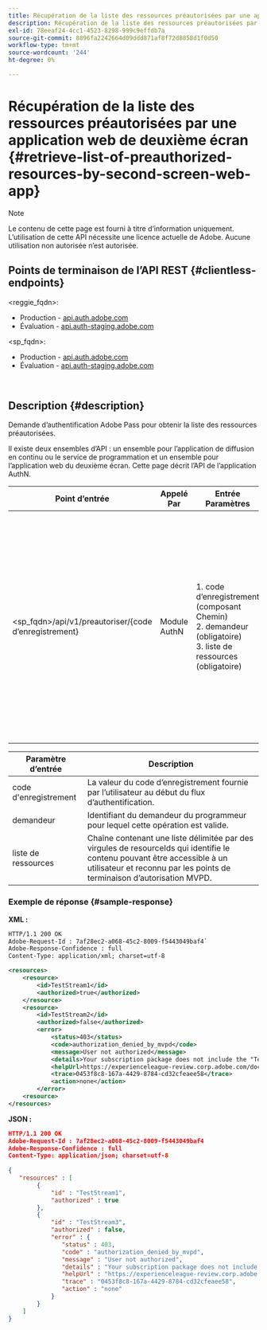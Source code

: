 ```yaml
---
title: Récupération de la liste des ressources préautorisées par une application web de deuxième écran
description: Récupération de la liste des ressources préautorisées par une application web de deuxième écran
exl-id: 78eeaf24-4cc1-4523-8298-999c9effdb7a
source-git-commit: 8896fa2242664d09ddd871af8f72d8858d1f0d50
workflow-type: tm+mt
source-wordcount: '244'
ht-degree: 0%

---
```


# Récupération de la liste des ressources préautorisées par une application web de deuxième écran {#retrieve-list-of-preauthorized-resources-by-second-screen-web-app}

>[!NOTE]
>
>Le contenu de cette page est fourni à titre d’information uniquement. L’utilisation de cette API nécessite une licence actuelle de Adobe. Aucune utilisation non autorisée n’est autorisée.

## Points de terminaison de l’API REST {#clientless-endpoints}

&lt;reggie_fqdn>:

* Production - [api.auth.adobe.com](http://api.auth.adobe.com/)
* Évaluation - [api.auth-staging.adobe.com](http://api.auth-staging.adobe.com/)

&lt;sp_fqdn>:

* Production - [api.auth.adobe.com](http://api.auth.adobe.com/)
* Évaluation - [api.auth-staging.adobe.com](http://api.auth-staging.adobe.com/)

</br>

## Description {#description}

Demande d’authentification Adobe Pass pour obtenir la liste des ressources préautorisées.

Il existe deux ensembles d’API : un ensemble pour l’application de diffusion en continu ou le service de programmation et un ensemble pour l’application web du deuxième écran. Cette page décrit l’API de l’application AuthN.


| Point d’entrée | Appelé  </br>Par | Entrée   </br>Paramètres | HTTP  </br>Méthode | Réponse | HTTP  </br>Réponse |
| --- | --- | --- | --- | --- | --- |
| &lt;sp_fqdn>/api/v1/preautoriser/{code d’enregistrement} | Module AuthN | 1. code d’enregistrement  </br>    (composant Chemin)</br>2.  demandeur (obligatoire)</br>3.  liste de ressources (obligatoire) | GET | XML ou JSON contenant des décisions de préautorisation ou des détails d’erreur individuels. Voir les exemples ci-dessous. | 200 - Succès</br></br>400 - Mauvaise requête</br></br>401 - Non autorisé</br></br>405 - Méthode non autorisée  </br></br>412 - Echec de la précondition</br></br>500 - Erreur interne du serveur |



| Paramètre d’entrée | Description |
| ----------------- | ------------------------------------------------------------------------------------------------------------------------------------------------------------------------------ |
| code d&#39;enregistrement | La valeur du code d’enregistrement fournie par l’utilisateur au début du flux d’authentification. |
| demandeur | Identifiant du demandeur du programmeur pour lequel cette opération est valide. |
| liste de ressources | Chaîne contenant une liste délimitée par des virgules de resourceIds qui identifie le contenu pouvant être accessible à un utilisateur et reconnu par les points de terminaison d’autorisation MVPD. |


### Exemple de réponse {#sample-response}

**XML :**

```XML
HTTP/1.1 200 OK
Adobe-Request-Id : 7af28ec2-a068-45c2-8009-f5443049baf4`
Adobe-Response-Confidence : full
Content-Type: application/xml; charset=utf-8

<resources>
    <resource>
        <id>TestStream1</id>
        <authorized>true</authorized>
    </resource>
    <resource>
        <id>TestStream2</id>
        <authorized>false</authorized>  
        <error>
            <status>403</status>
            <code>authorization_denied_by_mvpd</code>
            <message>User not authorized</message>
            <details>Your subscription package does not include the "TestStream3" channel.</details>
            <helpUrl>https://experienceleague-review.corp.adobe.com/docs/primetime/authentication/auth-features/error-reportn/enhanced-error-codes.html#error-codes</helpUrl>
            <trace>0453f8c8-167a-4429-8784-cd32cfeaee58</trace>
            <action>none</action>
        </error>
    <resource>
</resources>
```

**JSON :**

```JSON
HTTP/1.1 200 OK
Adobe-Request-Id : 7af28ec2-a068-45c2-8009-f5443049baf4
Adobe-Response-Confidence : full
Content-Type: application/json; charset=utf-8
 
{
   "resources" : [
        {
            "id" : "TestStream1",
            "authorized" : true
        },
        {
            "id" : "TestStream3",
            "authorized" : false,
            "error" : {
               "status" : 403,
               "code" : "authorization_denied_by_mvpd",
               "message" : "User not authorized",
               "details" : "Your subscription package does not include the "TestStream3" channel.",
               "helpUrl" : "https://experienceleague-review.corp.adobe.com/docs/primetime/authentication/auth-features/error-reportn/enhanced-error-codes.html#error-codes",
               "trace" : "0453f8c8-167a-4429-8784-cd32cfeaee58",
               "action" : "none"
            }
        } 
    ]
}
```
